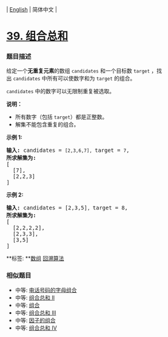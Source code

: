 | [English](README_EN.md) | 简体中文 |

# [39. 组合总和](https://leetcode-cn.com/problems/combination-sum)
 ### 题目描述
<p>给定一个<strong>无重复元素</strong>的数组&nbsp;<code>candidates</code>&nbsp;和一个目标数&nbsp;<code>target</code>&nbsp;，找出&nbsp;<code>candidates</code>&nbsp;中所有可以使数字和为&nbsp;<code>target</code>&nbsp;的组合。</p>

<p><code>candidates</code>&nbsp;中的数字可以无限制重复被选取。</p>

<p><strong>说明：</strong></p>

<ul>
	<li>所有数字（包括&nbsp;<code>target</code>）都是正整数。</li>
	<li>解集不能包含重复的组合。&nbsp;</li>
</ul>

<p><strong>示例&nbsp;1:</strong></p>

<pre><strong>输入:</strong> candidates = <code>[2,3,6,7], </code>target = <code>7</code>,
<strong>所求解集为:</strong>
[
  [7],
  [2,2,3]
]
</pre>

<p><strong>示例&nbsp;2:</strong></p>

<pre><strong>输入:</strong> candidates = [2,3,5]<code>, </code>target = 8,
<strong>所求解集为:</strong>
[
&nbsp; [2,2,2,2],
&nbsp; [2,3,3],
&nbsp; [3,5]
]</pre>

**标签:	**[数组](https://leetcode-cn.com/tag/array) [回溯算法](https://leetcode-cn.com/tag/backtracking) 
 ### 相似题目
- 中等:	[电话号码的字母组合](https://leetcode-cn.com/problems/letter-combinations-of-a-phone-number) 
- 中等:	[组合总和 II](https://leetcode-cn.com/problems/combination-sum-ii) 
- 中等:	[组合](https://leetcode-cn.com/problems/combinations) 
- 中等:	[组合总和 III](https://leetcode-cn.com/problems/combination-sum-iii) 
- 中等:	[因子的组合](https://leetcode-cn.com/problems/factor-combinations) 
- 中等:	[组合总和 Ⅳ](https://leetcode-cn.com/problems/combination-sum-iv) 
